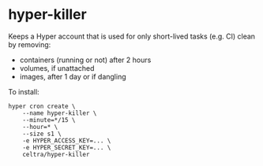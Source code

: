 # hyper-killer

Keeps a Hyper account that is used for only short-lived tasks (e.g. CI) clean by removing:

  * containers (running or not) after 2 hours
  * volumes, if unattached
  * images, after 1 day or if dangling

To install:

```
hyper cron create \
    --name hyper-killer \
    --minute=*/15 \
    --hour=* \
    --size s1 \
    -e HYPER_ACCESS_KEY=... \
    -e HYPER_SECRET_KEY=... \
    celtra/hyper-killer
```
